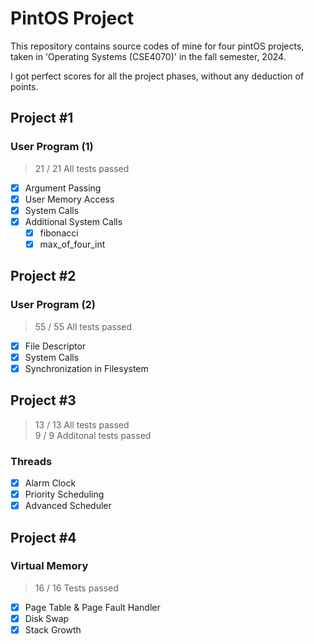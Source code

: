 # PintOS Project

This repository contains source codes of mine for four pintOS projects, taken in 'Operating Systems (CSE4070)' in the fall semester, 2024.

I got perfect scores for all the project phases, without any deduction of points.

## Project #1

### User Program (1)

> 21 / 21 All tests passed

- [x] Argument Passing
- [x] User Memory Access
- [x] System Calls
- [x] Additional System Calls
  - [x] fibonacci
  - [x] max_of_four_int

## Project #2

### User Program (2)

> 55 / 55 All tests passed

- [x] File Descriptor
- [x] System Calls
- [x] Synchronization in Filesystem

## Project #3

> 13 / 13 All tests passed  
> 9 / 9 Additonal tests passed

### Threads

- [x] Alarm Clock
- [x] Priority Scheduling
- [x] Advanced Scheduler

## Project #4

### Virtual Memory

> 16 / 16 Tests passed

- [x] Page Table & Page Fault Handler
- [x] Disk Swap
- [x] Stack Growth